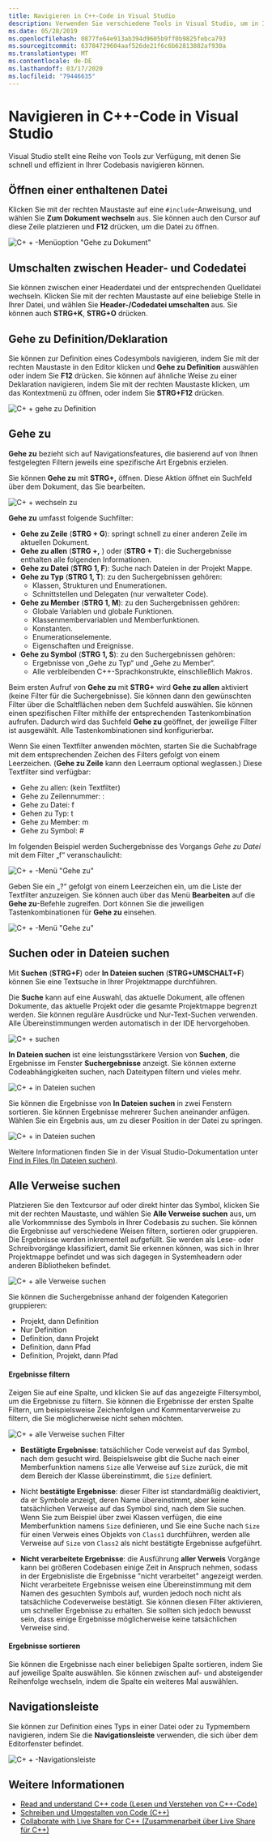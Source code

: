 ```yaml
---
title: Navigieren in C++-Code in Visual Studio
description: Verwenden Sie verschiedene Tools in Visual Studio, um in Ihrer C++-Codebasis zu navigieren.
ms.date: 05/28/2019
ms.openlocfilehash: 0877fe64e913ab394d9605b9ff0b9825febca793
ms.sourcegitcommit: 63784729604aaf526de21f6c6b62813882af930a
ms.translationtype: MT
ms.contentlocale: de-DE
ms.lasthandoff: 03/17/2020
ms.locfileid: "79446635"
---
```

# <a name="navigate-c-code-in-visual-studio"></a>Navigieren in C++-Code in Visual Studio

Visual Studio stellt eine Reihe von Tools zur Verfügung, mit denen Sie schnell und effizient in Ihrer Codebasis navigieren können.

## <a name="open-an-included-file"></a>Öffnen einer enthaltenen Datei

Klicken Sie mit der rechten Maustaste auf eine `#include`-Anweisung, und wählen Sie **Zum Dokument wechseln** aus. Sie können auch den Cursor auf diese Zeile platzieren und **F12** drücken, um die Datei zu öffnen.

![C&#43; &#43; -Menüoption "Gehe zu Dokument"](../ide/media/go-to-document.png "Gehe zu Dokument")

## <a name="toggle-headercode-file"></a>Umschalten zwischen Header- und Codedatei

Sie können zwischen einer Headerdatei und der entsprechenden Quelldatei wechseln. Klicken Sie mit der rechten Maustaste auf eine beliebige Stelle in Ihrer Datei, und wählen Sie **Header-/Codedatei umschalten** aus. Sie können auch **STRG+K**, **STRG+O** drücken.

## <a name="go-to-definitiondeclaration"></a>Gehe zu Definition/Deklaration

Sie können zur Definition eines Codesymbols navigieren, indem Sie mit der rechten Maustaste in den Editor klicken und **Gehe zu Definition** auswählen oder indem Sie **F12** drücken. Sie können auf ähnliche Weise zu einer Deklaration navigieren, indem Sie mit der rechten Maustaste klicken, um das Kontextmenü zu öffnen, oder indem Sie **STRG+F12** drücken.

![C&#43; &#43; gehe zu Definition](../ide/media/go-to-def.png "Gehe zu Definition")

## <a name="go-to"></a>Gehe zu

**Gehe zu** bezieht sich auf Navigationsfeatures, die basierend auf von Ihnen festgelegten Filtern jeweils eine spezifische Art Ergebnis erzielen. 

Sie können **Gehe zu** mit **STRG+,** öffnen. Diese Aktion öffnet ein Suchfeld über dem Dokument, das Sie bearbeiten.

![C&#43; &#43; wechseln zu](../ide/media/go-to-cpp.png "Gehe zu")

**Gehe zu** umfasst folgende Suchfilter:

- **Gehe zu Zeile** (**STRG + G**): springt schnell zu einer anderen Zeile im aktuellen Dokument.
- **Gehe zu allen** (**STRG +,** ) oder (**STRG + T**): die Suchergebnisse enthalten alle folgenden Informationen.
- **Gehe zu Datei** (**STRG 1, F**): Suche nach Dateien in der Projekt Mappe.
- **Gehe zu Typ** (**STRG 1, T**): zu den Suchergebnissen gehören:
  - Klassen, Strukturen und Enumerationen.
  - Schnittstellen und Delegaten (nur verwalteter Code).
- **Gehe zu Member** (**STRG 1, M**): zu den Suchergebnissen gehören:
  - Globale Variablen und globale Funktionen.
  - Klassenmembervariablen und Memberfunktionen.
  - Konstanten.
  - Enumerationselemente.
  - Eigenschaften und Ereignisse.
- **Gehe zu Symbol** (**STRG 1, S**): zu den Suchergebnissen gehören:
  - Ergebnisse von „Gehe zu Typ“ und „Gehe zu Member“.
  - Alle verbleibenden C++-Sprachkonstrukte, einschließlich Makros.

Beim ersten Aufruf von **Gehe zu** mit **STRG+** wird **Gehe zu allen** aktiviert (keine Filter für die Suchergebnisse). Sie können dann den gewünschten Filter über die Schaltflächen neben dem Suchfeld auswählen. Sie können einen spezifischen Filter mithilfe der entsprechenden Tastenkombination aufrufen. Dadurch wird das Suchfeld **Gehe zu** geöffnet, der jeweilige Filter ist ausgewählt. Alle Tastenkombinationen sind konfigurierbar.

Wenn Sie einen Textfilter anwenden möchten, starten Sie die Suchabfrage mit dem entsprechenden Zeichen des Filters gefolgt von einem Leerzeichen. (**Gehe zu Zeile** kann den Leerraum optional weglassen.) Diese Textfilter sind verfügbar:

- Gehe zu allen: (kein Textfilter)
- Gehe zu Zeilennummer: :
- Gehe zu Datei: f
- Gehen zu Typ: t
- Gehe zu Member: m
- Gehe zu Symbol: #

Im folgenden Beispiel werden Suchergebnisse des Vorgangs *Gehe zu Datei* mit dem Filter „f“ veranschaulicht:

![C&#43; &#43; -Menü "Gehe zu"](../ide/media/vs2017-go-to-results.png "Gehe zu-Menü")

Geben Sie ein „?“ gefolgt von einem Leerzeichen ein, um die Liste der Textfilter anzuzeigen. Sie können auch über das Menü **Bearbeiten** auf die **Gehe zu**-Befehle zugreifen. Dort können Sie die jeweiligen Tastenkombinationen für **Gehe zu** einsehen.

![C&#43; &#43; -Menü "Gehe zu"](../ide/media/go-to-menu-cpp.png "Gehe zu-Menü")

## <a name="find-or-find-in-files"></a>Suchen oder in Dateien suchen

Mit **Suchen** (**STRG+F**) oder **In Dateien suchen** (**STRG+UMSCHALT+F**) können Sie eine Textsuche in Ihrer Projektmappe durchführen.

Die **Suche** kann auf eine Auswahl, das aktuelle Dokument, alle offenen Dokumente, das aktuelle Projekt oder die gesamte Projektmappe begrenzt werden. Sie können reguläre Ausdrücke und Nur-Text-Suchen verwenden. Alle Übereinstimmungen werden automatisch in der IDE hervorgehoben.

![C&#43; &#43; suchen](../ide/media/find-cpp.png "Suchen")

**In Dateien suchen** ist eine leistungsstärkere Version von **Suchen**, die Ergebnisse im Fenster **Suchergebnisse** anzeigt. Sie können externe Codeabhängigkeiten suchen, nach Dateitypen filtern und vieles mehr. 

![C&#43; &#43; in Dateien suchen](../ide/media/find-in-files-cpp.png "In Dateien suchen")

Sie können die Ergebnisse von **In Dateien suchen** in zwei Fenstern sortieren. Sie können Ergebnisse mehrerer Suchen aneinander anfügen. Wählen Sie ein Ergebnis aus, um zu dieser Position in der Datei zu springen.

![C&#43; &#43; in Dateien suchen](../ide/media/vs2017-find-in-files-results.png "In Dateien suchen")

Weitere Informationen finden Sie in der Visual Studio-Dokumentation unter [Find in Files (In Dateien suchen)](/visualstudio/ide/find-in-files).

## <a name="find-all-references"></a>Alle Verweise suchen

Platzieren Sie den Textcursor auf oder direkt hinter das Symbol, klicken Sie mit der rechten Maustaste, und wählen Sie **Alle Verweise suchen** aus, um alle Vorkommnisse des Symbols in Ihrer Codebasis zu suchen. Sie können die Ergebnisse auf verschiedene Weisen filtern, sortieren oder gruppieren. Die Ergebnisse werden inkrementell aufgefüllt. Sie werden als Lese- oder Schreibvorgänge klassifiziert, damit Sie erkennen können, was sich in Ihrer Projektmappe befindet und was sich dagegen in Systemheadern oder anderen Bibliotheken befindet.

![C&#43; &#43; alle Verweise suchen](../ide/media/find-all-references-results-cpp.png "Alle Verweise suchen")

Sie können die Suchergebnisse anhand der folgenden Kategorien gruppieren:

- Projekt, dann Definition
- Nur Definition
- Definition, dann Projekt
- Definition, dann Pfad
- Definition, Projekt, dann Pfad

#### <a name="filter-results"></a>Ergebnisse filtern

Zeigen Sie auf eine Spalte, und klicken Sie auf das angezeigte Filtersymbol, um die Ergebnisse zu filtern. Sie können die Ergebnisse der ersten Spalte Filtern, um beispielsweise Zeichenfolgen und Kommentarverweise zu filtern, die Sie möglicherweise nicht sehen möchten.

![C&#43; &#43; alle Verweise suchen Filter](../ide/media/find-all-references-filters-cpp.png "Suchen aller Verweis Filter")

- **Bestätigte Ergebnisse**: tatsächlicher Code verweist auf das Symbol, nach dem gesucht wird. Beispielsweise gibt die Suche nach einer Memberfunktion namens `Size` alle Verweise auf `Size` zurück, die mit dem Bereich der Klasse übereinstimmt, die `Size` definiert.

- Nicht **bestätigte Ergebnisse**: dieser Filter ist standardmäßig deaktiviert, da er Symbole anzeigt, deren Name übereinstimmt, aber keine tatsächlichen Verweise auf das Symbol sind, nach dem Sie suchen. Wenn Sie zum Beispiel über zwei Klassen verfügen, die eine Memberfunktion namens `Size` definieren, und Sie eine Suche nach `Size` für einen Verweis eines Objekts von `Class1` durchführen, werden alle Verweise auf `Size` von `Class2` als nicht bestätigte Ergebnisse aufgeführt.

- **Nicht verarbeitete Ergebnisse**: die Ausführung **aller Verweis** Vorgänge kann bei größeren Codebasen einige Zeit in Anspruch nehmen, sodass in der Ergebnisliste die Ergebnisse "nicht verarbeitet" angezeigt werden. Nicht verarbeitete Ergebnisse weisen eine Übereinstimmung mit dem Namen des gesuchten Symbols auf, wurden jedoch noch nicht als tatsächliche Codeverweise bestätigt. Sie können diesen Filter aktivieren, um schneller Ergebnisse zu erhalten. Sie sollten sich jedoch bewusst sein, dass einige Ergebnisse möglicherweise keine tatsächlichen Verweise sind.

#### <a name="sort-results"></a>Ergebnisse sortieren

Sie können die Ergebnisse nach einer beliebigen Spalte sortieren, indem Sie auf jeweilige Spalte auswählen. Sie können zwischen auf- und absteigender Reihenfolge wechseln, indem die Spalte ein weiteres Mal auswählen.

## <a name="navigation-bar"></a>Navigationsleiste

Sie können zur Definition eines Typs in einer Datei oder zu Typmembern navigieren, indem Sie die **Navigationsleiste** verwenden, die sich über dem Editorfenster befindet.

![C&#43; &#43; -Navigationsleiste](../ide/media/navbar-cpp.png "Navigationsleiste")

## <a name="see-also"></a>Weitere Informationen

- [Read and understand C++ code (Lesen und Verstehen von C++-Code)](read-and-understand-code-cpp.md)</br>
- [Schreiben und Umgestalten von Code (C++)](read-and-understand-code-cpp.md)</br>
- [Collaborate with Live Share for C++ (Zusammenarbeit über Live Share für C++)](live-share-cpp.md)
